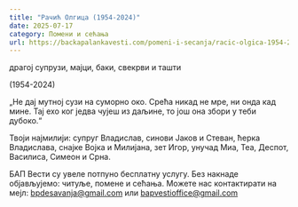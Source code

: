 ```yaml
---
title: "Рачић Олгица (1954-2024)"
date: 2025-07-17
category: Помени и сећања
url: https://backapalankavesti.com/pomeni-i-secanja/racic-olgica-1954-2024/
---
```


драгој супрузи, мајци, баки, свекрви и ташти

(1954-2024)

„Не дај мутној сузи на суморно око.
Срећа никад не мре, ни онда кад мине.
Тај ехо ког једва чујеш из даљине,
то још она збори у теби дубоко.“

Твоји најмилији: супруг Владислав, синови Јаков и Стеван, ћерка Владислава, снајке Војка и Милијана, зет Игор, унучад Миа, Теа, Деспот, Василиса, Симеон и Срна.

БАП Вести су увеле потпуно бесплатну услугу. Без накнаде објављујемо: читуље, помене и сећања. Можете нас контактирати на мејл: bpdesavanja@gmail.com или bapvestioffice@gmail.com
